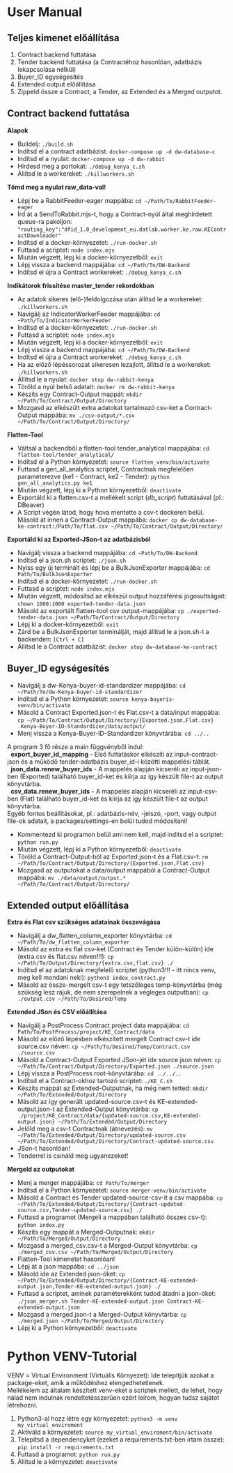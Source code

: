 

User Manual
===========

Teljes kimenet előállítása
--------------------------

1. Contract backend futtatása
2. Tender backend futtatása (a Contractéhoz hasonlóan, adatbázis lekapcsolása nélkül)
3. Buyer\_ID egységesítés
4. Extended output előállítása
5. Zippeld össze a Contract, a Tender, az Extended és a Merged outputot.

Contract backend futtatása
--------------------------

**Alapok**
* Buildelj: `./build.sh`
* Indítsd el a contract adatbázist: `docker-compose up -d dw-database-c`
* Indítsd el a nyulat: `docker-compose up -d dw-rabbit`
* Hírdesd meg a portokat: `./debug_kenya_c.sh`
* Állítsd le a workereket: `./killworkers.sh`

**Tömd meg a nyulat raw\_data-val!**
* Lépj be a RabbitFeeder-eager mappába: `cd ~/Path/To/RabbitFeeder-eager`
* Írd át a SendToRabbit.mjs-t, hogy a Contract-nyúl által meghírdetett queue-ra pakoljon: `"routing_key":"dfid_1.0_development_eu.datlab.worker.ke.raw.KEContractDownloader"`
* Indítsd el a docker-környezetet: `./run-docker.sh`
* Futtasd a scriptet: `node index.mjs`
* Miután végzett, lépj ki a docker-környezetből: `exit`
* Lépj vissza a backend mappájába: `cd ~/Path/To/DW-Backend`
* Indítsd el újra a Contract workereket: `./debug_kenya_c.sh`

**Indikátorok frissítése master\_tender rekordokban**
* Az adatok sikeres (elő-)feldolgozása után állítsd le a workereket: `./killworkers.sh`
* Navigálj az IndicatorWorkerFeeder mappájába: `cd ~Path/To/IndicatorWorkerFeeder`
* Indítsd el a docker-környezetet: `./run-docker.sh`
* Futtasd a scriptet: `node index.mjs`
* Miután végzett, lépj ki a docker-környezetből: `exit`
* Lépj vissza a backend mappájába: `cd ~/Path/To/DW-Backend`
* Indítsd el újra a Contract workereket: `./debug_kenya_c.sh`
* Ha az előző lépéssorozat sikeresen lezajlott, állítsd le a workereket: `./killworkers.sh`
* Állítsd le a nyulat: `docker stop dw-rabbit-kenya`
* Töröld a nyúl belső adatait: `docker rm dw-rabbit-kenya`
* Készíts egy Contract-Output mappát: `mkdir ~/Path/To/Contract/Output/Directory`
* Mozgasd az elkészült extra adatokat tartalmazó csv-ket a Contract-Output mappába: `mv ./csv-output/*.csv ~/Path/To/Contract/Output/Directory/`

**Flatten-Tool**
* Váltsál a backendből a flatten-tool tender\_analytical mappájába: `cd flatten-tool/tender_analytical/`
* Indítsd el a Python környezetet: `source flatten_venv/bin/activate`
* Futtasd a gen\_all\_analytics scriptet, Contractnak megfelelően paraméterezve (ke1 - Contract, ke2 - Tender): `python gen_all_analytics.py ke1`
* Miután végzett, lépj ki a Python környezetből: `deactivate`
* Exportáld ki a flatten.csv-t a mellékelt script (_db\_script_) futtatásával (pl.: DBeaver)
* A Script végén látod, hogy hova mentette a csv-t dockeren belül. Másold át innen a Contract-Output mappába: `docker cp dw-database-ke-contract:/Path/To/flat.csv ~/Path/To/Contract/Output/Directory/`

**Exportáld ki az Exported-JSon-t az adatbázisból**
* Navigálj vissza a backend mappájába: `cd ~Path/To/DW-Backend`
* Indítsd el a json.sh scriptet: `./json.sh`
* Nyiss egy új terminált és lépj be a BulkJsonExporter mappájába: `cd Path/To/BulkJsonExporter`
* Indítsd el a docker-környezetet: `./run-docker.sh`
* Futtasd a scriptet: `node index.mjs`
* Miután végzett, módosítsd az elkészül output hozzáférési jogosultságait: `chown 1000:1000 exported-tender-data.json`
* Másold az exportált flatten-tool csv output-mappájába: `cp ./exported-tender-data.json ~/Path/To/Contract/Output/Directory`
* Lépj ki a docker-környezetből: `exit`
* Zárd be a BulkJsonExporter terminálját, majd állítsd le a json.sh-t a backenden: `[Ctrl + C]`
* Állítsd le a Contract adatbázist: `docker stop dw-database-ke-contract`

Buyer\_ID egységesítés
---------------------

* Navigálj a dw-Kenya-buyer-id-standardizer mappájába: `cd ~/Path/To/dw-Kenya-buyer-id-standardizer`
* Indítsd el a Python környezetet: `source kenya-buyeris-venv/bin/activate`
* Másold a Contract Exported.json-t és Flat.csv-t a data/input mappába: `cp ~/Path/To/Contract/Output/Directory/{Exported.json,Flat.csv} .Kenya-Buyer-ID-Standardizer/data/output/`
* Menj vissza a Kenya-Buyer-ID-Standardizer könyvtárába: `cd ../..`

A program 3 fő része a main függvényből indul:\
&nbsp;&nbsp;**export\_buyer\_id\_mapping** - Első futtatáskor elkészíti az input-contract-json és a működő tender-adatbázis buyer\_id-i közötti mappelési táblát.\
&nbsp;&nbsp;**json\_data.renew_buyer_ids** - A mappelés alapján kicseréli az input-json-ben (Exported) található buyer\_id-ket és kiírja az így készült file-t az output könyvtárba.\
&nbsp;&nbsp;**csv_data.renew_buyer_ids** - A mappelés alapján kicseréli az input-csv-ben (Flat) található buyer\_id-ket és kiírja az így készült file-t az output könyvtárba.\
Egyéb fontos beállításokat, pl.: adatbázis-név, -jelszó, -port, vagy output file-ok adatait, a packages/settings-en belül tudod módosítani!

* Kommentezd ki programon belül ami nem kell, majd indítsd el a scriptet: `python run.py`
* Miután végzett, lépj ki a Python környezetből: `deactivate`
* Töröld a Contract-Output-ból az Exported.json-t és a Flat.csv-t: `rm ~/Path/To/Contract/Output/Directory/{Exported.json,Flat.csv}`
* Mozgasd az outputokat a data/output mappából a Contract-Output mappába: `mv ./data/output/output.* ~/Path/To/Contract/Output/Directory/`

Extended output előállítása
---------------------------

**Extra és Flat csv szükséges adatainak összevágása**
* Navigálj a dw\_flatten\_column\_exporter könyvtárba: `cd ~/Path/To/dw_flatten_column_exporter`
* Másold az extra és flat csv-ket (Contract és Tender külön-külön) ide (extra.csv és flat.csv néven!!!): `cp ~/Path/To/Output/Directory/{extra.csv,flat.csv} ./`
* Indítsd el az adatoknak megfelelő scriptet (python3!!! - itt nincs venv, meg kell mondani neki): `python3 index_contract.py`
* Másold az össze-mergelt csv-t egy tetszőleges temp-könyvtárba (még szükség lesz rájuk, de nem szerepelnek a végleges outputban): `cp ./output.csv ~/Path/To/Desired/Temp`

**Extended JSon és CSV előállítása**
* Navigálj a PostProcess Contract project data mappájába: `cd Path/To/PostProcess/project/KE_Contract/data`
* Másold az előző lépésben elkészített mergelt Contract csv-t ide source.csv néven: `cp ~/Path/To/Desired/Temp/Contract.csv ./source.csv`
* Másold a Contract-Output Exported JSon-jét ide source.json néven: `cp ~/Path/To/Contract/Output/Directory/Exported.json ./source.json`
* Lépj vissza a PostProcess root-könyvtárába: `cd ../../..`
* Indítsd el a Contract-okhoz tartozó scriptet: `./KE_C.sh`
* Készíts mappát az Extended-Outputnak, ha még nem tetted: `mkdir ~/Path/To/Extended/Output/Directory`
* Másold az így generált updated-source.csv-t és KE-extended-output.json-t az Extended-Output könyvtárba: `cp ./project/KE_Contract/data/{updated-source.csv,KE-extended-output.json} ~/Path/To/Extended/Output/Directory`
* Jelöld meg a csv-t Contractnak (átnevezés): `mv ~/Path/To/Extended/Output/Directory/updated-source.csv ~/Path/To/Extended/Output/Directory/Contract-updated-source.csv`
* JSon-t hasonlóan!
* Tenderrel is csináld meg ugyanezeket!

**Mergeld az outputokat**
* Menj a merger mappájába: `cd Path/To/merger`
* Indítsd el a Python környezetet: `source merger-venv/bin/activate`
* Másold a Contract és Tender updated-source-csv-it a csv mappába: `cp ~/Path/To/Extended/Output/Directory/{Contract-updated-source.csv,Tender-updated-source.csv} ./`
* Futtasd a programot (Mergeli a mappában található összes csv-t): `python index.py`
* Készíts egy mappát a Merged-Outputnak: `mkdir ~/Path/To/Merged/Output/Directory`
* Mozgasd a merged_csv.csv-t a Merged-Output könyvtárba: `cp ./merged_csv.csv ~/Path/To/Merged/Output/Directory`
* Flatten-Tool kimenetet hasonlóan!
* Lépj át a json mappába: `cd ../json`
* Másold ide az Extended json-öket: `cp ~/Path/To/Extended/Output/Directory/{Contract-KE-extended-output.json,Tender-KE-extended-output.json} ./`
* Futtasd a scriptet, aminek paraméterekként tudod átadni a json-öket: `./json_merger.sh Tender-KE-extended-output.json Contract-KE-extended-output.json`
* Mozgasd a merged.json-t a Merged-Output könyvtárba: `cp ./merged.json ~/Path/To/Merged/Output/Directory`
* Lépj ki a Python környezetből: `deactivate`


Python VENV-Tutorial
====================

VENV = Virtual Environment (Virtuális Környezet): Ide telepítjük azokat a package-eket, amik a működéshez elengedhetetlenek.\
Mellékelem az általam készített venv-eket a scriptek mellett, de lehet, hogy nálad nem indulnak rendeltetésszerűen ezért leírom, hogyan tudsz sajátot létrehozni.

1. Python3-al hozz létre egy környezetet: `python3 -m venv my_virtual_enviroment`
2. Aktiváld a környezetet: `source my_virtual_enviroment/bin/activate`
3. Telepítsd a dependencyket (ezeket a requirements.txt-ben írtam össze): `pip install -r requirements.txt`
4. Futtasd a programot: `python run.py`
5. Állítsd le a környezetet: `deactivate`

